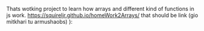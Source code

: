 
Thats wotking project to learn how arrays and different kind of functions in js work.
https://squireljr.github.io/homeWork2Arrays/ 
that should be link (gio mitkhari tu armushaobs) ):
